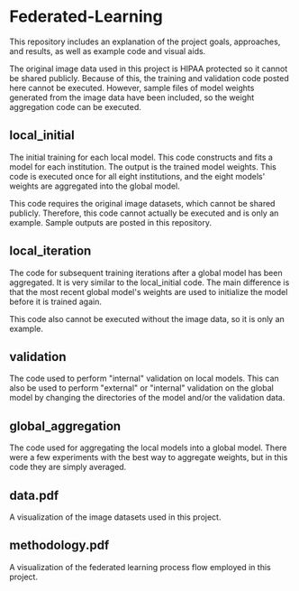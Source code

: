 # Federated-Learning
This repository includes an explanation of the project goals, approaches, and results, as well as  example code and visual aids.

The original image data used in this project is HIPAA protected so it cannot be shared publicly. Because of this, the training and validation code posted here cannot be executed.  However, sample files of model weights generated from the image data have been included, so the weight aggregation code can be executed.

## local_initial
The initial training for each local model. This code constructs and fits a model for each institution. The output is the trained model weights. This code is executed once for all eight institutions, and the eight models' weights are aggregated into the global model.

This code requires the original image datasets, which cannot be shared publicly. Therefore, this code cannot actually be executed and is only an example. Sample outputs are posted in this repository.

## local_iteration
The code for subsequent training iterations after a global model has been aggregated. It is very similar to the local_initial code. The main difference is that the most recent global model's weights are used to initialize the model before it is trained again.

This code also cannot be executed without the image data, so it is only an example.

## validation
The code used to perform "internal" validation on local models. This can also be used to perform "external" or "internal" validation on the global model by changing the directories of the model and/or the validation data. 

## global_aggregation
The code used for aggregating the local models into a global model. There were a few experiments with the best way to aggregate weights, but in this code they are simply averaged.

## data.pdf
A visualization of the image datasets used in this project.

## methodology.pdf
A visualization of the federated learning process flow employed in this project.
